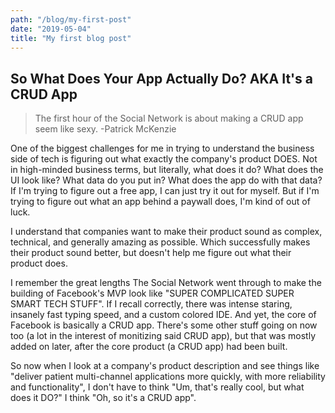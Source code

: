 ```yaml
---
path: "/blog/my-first-post"
date: "2019-05-04"
title: "My first blog post"
---
```


## So What Does Your App Actually Do? AKA It's a CRUD App

>The first hour of the Social Network is about making a CRUD app seem like sexy. -Patrick McKenzie

One of the biggest challenges for me in trying to understand the business side of tech is figuring out what exactly the company's product DOES. Not in high-minded business terms, but literally, what does it do? What does the UI look like? What data do you put in? What does the app do with that data? If I'm trying to figure out a free app, I can just try it out for myself. But if I'm trying to figure out what an app behind a paywall does, I'm kind of out of luck.

I understand that companies want to make their product sound as complex, technical, and generally amazing as possible. Which successfully makes their product sound better, but doesn't help me figure out what their product does.

I remember the great lengths The Social Network went through to make the building of Facebook's MVP look like "SUPER COMPLICATED SUPER SMART TECH STUFF". If I recall correctly, there was intense staring, insanely fast typing speed, and a custom colored IDE. And yet, the core of Facebook is basically a CRUD app. There's some other stuff going on now too (a lot in the interest of monitizing said CRUD app), but that was mostly added on later, after the core product (a CRUD app) had been built.

So now when I look at a company's product description and see things like "deliver patient multi-channel applications more quickly, with more reliability and functionality", I don't have to think "Um, that's really cool, but what does it DO?" I think "Oh, so it's a CRUD app".